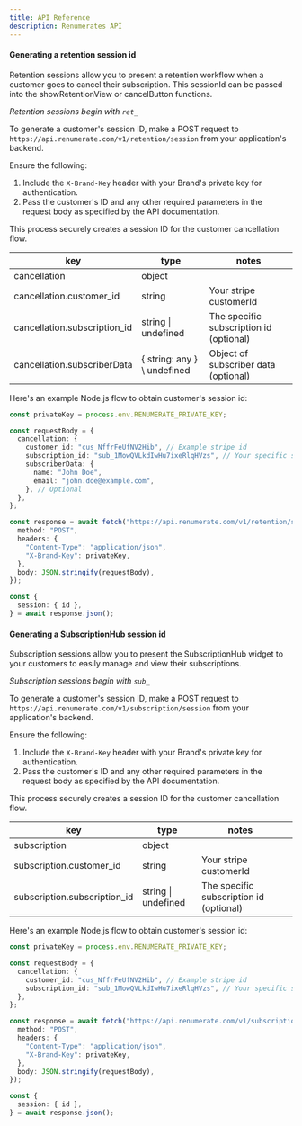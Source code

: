 ```yaml
---
title: API Reference
description: Renumerates API
---
```


#### Generating a retention session id

Retention sessions allow you to present a retention workflow when a customer goes to cancel their subscription. This sessionId can be passed into the showRetentionView or cancelButton functions.

*Retention sessions begin with `ret_`*

To generate a customer's session ID, make a POST request to `https://api.renumerate.com/v1/retention/session` from your application's backend.

Ensure the following:

1. Include the `X-Brand-Key` header with your Brand's private key for authentication.
2. Pass the customer's ID and any other required parameters in the request body as specified by the API documentation.

This process securely creates a session ID for the customer cancellation flow.

| key                          | type                        | notes                                   |
| ---------------------------- | --------------------------- | --------------------------------------- |
| cancellation                 | object                      |                                         |
| cancellation.customer_id     | string                      | Your stripe customerId                  |
| cancellation.subscription_id | string \| undefined         | The specific subscription id (optional) |
| cancellation.subscriberData  | { string: any } \ undefined | Object of subscriber data (optional)    |

Here's an example Node.js flow to obtain customer's session id:

```typescript
const privateKey = process.env.RENUMERATE_PRIVATE_KEY;

const requestBody = {
  cancellation: {
    customer_id: "cus_NffrFeUfNV2Hib", // Example stripe id
    subscription_id: "sub_1MowQVLkdIwHu7ixeRlqHVzs", // Your specific subscription
    subscriberData: {
      name: "John Doe",
      email: "john.doe@example.com",
    }, // Optional
  },
};

const response = await fetch("https://api.renumerate.com/v1/retention/session", {
  method: "POST",
  headers: {
    "Content-Type": "application/json",
    "X-Brand-Key": privateKey,
  },
  body: JSON.stringify(requestBody),
});

const {
  session: { id },
} = await response.json();
```

#### Generating a SubscriptionHub session id

Subscription sessions allow you to present the SubscriptionHub widget to your customers to easily manage and view their subscriptions.

*Subscription sessions begin with `sub_`*

To generate a customer's session ID, make a POST request to `https://api.renumerate.com/v1/subscription/session` from your application's backend.

Ensure the following:

1. Include the `X-Brand-Key` header with your Brand's private key for authentication.
2. Pass the customer's ID and any other required parameters in the request body as specified by the API documentation.

This process securely creates a session ID for the customer cancellation flow.

| key                          | type                | notes                                   |                                      |
| ---------------------------- | ------------------- | --------------------------------------- | ------------------------------------ |
| subscription                 | object              |                                         |                                      |
| subscription.customer_id     | string              | Your stripe customerId                  |                                      |
| subscription.subscription_id | string \| undefined | The specific subscription id (optional) |                                      |

Here's an example Node.js flow to obtain customer's session id:

```typescript
const privateKey = process.env.RENUMERATE_PRIVATE_KEY;

const requestBody = {
  cancellation: {
    customer_id: "cus_NffrFeUfNV2Hib", // Example stripe id
    subscription_id: "sub_1MowQVLkdIwHu7ixeRlqHVzs", // Your specific subscription
  },
};

const response = await fetch("https://api.renumerate.com/v1/subscription/session", {
  method: "POST",
  headers: {
    "Content-Type": "application/json",
    "X-Brand-Key": privateKey,
  },
  body: JSON.stringify(requestBody),
});

const {
  session: { id },
} = await response.json();
```